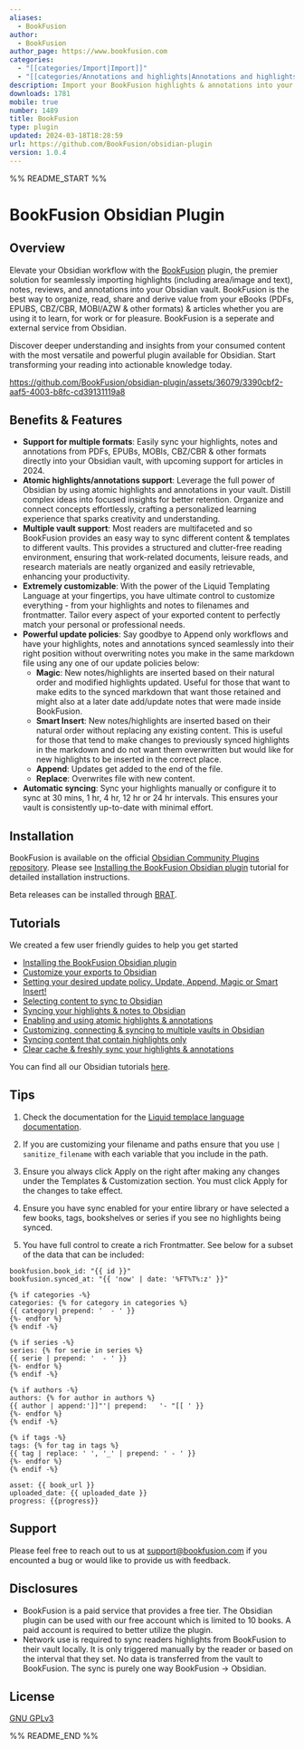 ```yaml
---
aliases:
  - BookFusion
author:
  - BookFusion
author_page: https://www.bookfusion.com
categories:
  - "[[categories/Import|Import]]"
  - "[[categories/Annotations and highlights|Annotations and highlights]]"
description: Import your BookFusion highlights & annotations into your vault.
downloads: 1781
mobile: true
number: 1489
title: BookFusion
type: plugin
updated: 2024-03-18T18:28:59
url: https://github.com/BookFusion/obsidian-plugin
version: 1.0.4
---
```


%% README_START %%

# BookFusion Obsidian Plugin

## Overview

Elevate your Obsidian workflow with the [BookFusion](https://www.bookfusion.com/) plugin, the premier solution for seamlessly importing highlights (including area/image and text), notes, reviews, and annotations into your Obsidian vault. BookFusion is the best way to organize, read, share and derive value from your eBooks (PDFs, EPUBS, CBZ/CBR, MOBI/AZW & other formats) & articles whether you are using it to learn, for work or for pleasure. BookFusion is a seperate and external service from Obsidian.

Discover deeper understanding and insights from your consumed content with the most versatile and powerful plugin available for Obsidian. Start transforming your reading into actionable knowledge today.

https://github.com/BookFusion/obsidian-plugin/assets/36079/3390cbf2-aaf5-4003-b8fc-cd39131119a8

## Benefits & Features

- **Support for multiple formats**: Easily sync your highlights, notes and annotations from PDFs, EPUBs, MOBIs, CBZ/CBR & other formats directly into your Obsidian vault, with upcoming support for articles in 2024.
- **Atomic highlights/annotations support**: Leverage the full power of Obsidian by using atomic highlights and annotations in your vault. Distill complex ideas into focused insights for better retention. Organize and connect concepts effortlessly, crafting a personalized learning experience that sparks creativity and understanding.
- **Multiple vault support**: Most readers are multifaceted and so BookFusion provides an easy way to sync different content & templates to different vaults. This provides a structured and clutter-free reading environment, ensuring that work-related documents, leisure reads, and research materials are neatly organized and easily retrievable, enhancing your productivity.
- **Extremely customizable**: With the power of the Liquid Templating Language at your fingertips, you have ultimate control to customize everything - from your highlights and notes to filenames and frontmatter. Tailor every aspect of your exported content to perfectly match your personal or professional needs.
- **Powerful update policies**: Say goodbye to Append only workflows and have your highlights, notes and annotations synced seamlessly into their right position without overwriting notes you make in the same markdown file using any one of our update policies below:
    - **Magic**: New notes/highlights are inserted based on their natural order and modified highlights updated. Useful for those that want to make edits to the synced markdown that want those retained and might also at a later date add/update notes that were made inside BookFusion.
    - **Smart Insert**: New notes/highlights are inserted based on their natural order without replacing any existing content. This is useful for those that tend to make changes to previously synced highlights in the markdown and do not want them overwritten but would like for new highlights to be inserted in the correct place.
    - **Append**: Updates get added to the end of the file.
    - **Replace**: Overwrites file with new content.
- **Automatic syncing**: Sync your highlights manually or configure it to sync at 30 mins, 1 hr, 4 hr, 12 hr or 24 hr intervals. This ensures your vault is consistently up-to-date with minimal effort.

## Installation

BookFusion is available on the official [Obsidian Community Plugins repository](https://obsidian.md/plugins?search=BookFusion). Please see [Installing the BookFusion Obsidian plugin](https://support.bookfusion.com/hc/en-us/articles/22094164106637-Installing-the-BookFusion-Obsidian-plugin) tutorial for detailed installation instructions.

Beta releases can be installed through [BRAT](https://github.com/TfTHacker/obsidian42-brat).

## Tutorials 

We created a few user friendly guides to help you get started

- [Installing the BookFusion Obsidian plugin](https://support.bookfusion.com/hc/en-us/articles/22094164106637-Installing-the-BookFusion-Obsidian-plugin)
- [Customize your exports to Obsidian](https://support.bookfusion.com/hc/en-us/articles/22094640028301-Customize-your-exports-to-Obsidian)
- [Setting your desired update policy. Update, Append, Magic or Smart Insert!](https://support.bookfusion.com/hc/en-us/articles/24017231501965-Setting-your-desired-update-policy-Update-Append-Magic-or-Smart-Insert)
- [Selecting content to sync to Obsidian](https://support.bookfusion.com/hc/en-us/articles/22095066373901-Selecting-content-to-sync-to-Obsidian)
- [Syncing your highlights & notes to Obsidian](https://support.bookfusion.com/hc/en-us/articles/22095974337677-Syncing-your-highlights-notes-to-Obsidian)
- [Enabling and using atomic highlights & annotations](https://support.bookfusion.com/hc/en-us/articles/24380598379533-Enabling-and-using-atomic-highlights-annotations)
- [Customizing, connecting & syncing to multiple vaults in Obsidian](https://support.bookfusion.com/hc/en-us/articles/22096781295373-Customizing-connecting-syncing-to-multiple-vaults-in-Obsidian)
- [Syncing content that contain highlights only](https://support.bookfusion.com/hc/en-us/articles/24017068250253-Syncing-content-that-contain-highlights-only)
- [Clear cache & freshly sync your highlights & annotations](https://support.bookfusion.com/hc/en-us/articles/24380864369549-Clear-cache-freshly-sync-your-highlights-annotations)

You can find all our Obsidian tutorials [here](https://support.bookfusion.com/hc/en-us/sections/22092423782925-Obsidian).

## Tips

1. Check the documentation for the [Liquid templace language documentation](https://shopify.github.io/liquid/).

2. If you are customizing your filename and paths ensure that you use `| sanitize_filename` with each variable that you include in the path.

3. Ensure you always click Apply on the right after making any changes under the Templates & Customization section. You must click Apply for the changes to take effect.

4. Ensure you have sync enabled for your entire library or have selected a few books, tags, bookshelves or series if you see no highlights being synced.

5. You have full control to create a rich Frontmatter. See below for a subset of the data that can be included:

```
bookfusion.book_id: "{{ id }}"
bookfusion.synced_at: "{{ 'now' | date: '%FT%T%:z' }}"

{% if categories -%}
categories: {% for category in categories %}
{{ category| prepend: '  - ' }}
{%- endfor %}
{% endif -%}

{% if series -%}
series: {% for serie in series %}
{{ serie | prepend: '  - ' }}
{%- endfor %}
{% endif -%}

{% if authors -%}
authors: {% for author in authors %}
{{ author | append:']]"'| prepend:   '- "[[ ' }}
{%- endfor %}
{% endif -%}

{% if tags -%}
tags: {% for tag in tags %}
{{ tag | replace: ' ', '_' | prepend: ' - ' }}
{%- endfor %}
{% endif -%}

asset: {{ book_url }}
uploaded_date: {{ uploaded_date }}
progress: {{progress}}
```

## Support 

Please feel free to reach out to us at support@bookfusion.com if you encounted a bug or would like to provide us with feedback.

## Disclosures

- BookFusion is a paid service that provides a free tier. The Obsidian plugin can be used with our free account which is limited to 10 books. A paid account is required to better utilize the plugin.
- Network use is required to sync readers highlights from BookFusion to their vault locally. It is only triggered manually by the reader or based on the interval that they set. No data is transferred from the vault to BookFusion. The sync is purely one way BookFusion -> Obsidian.

## License 

[GNU GPLv3](https://choosealicense.com/licenses/gpl-3.0/)


%% README_END %%